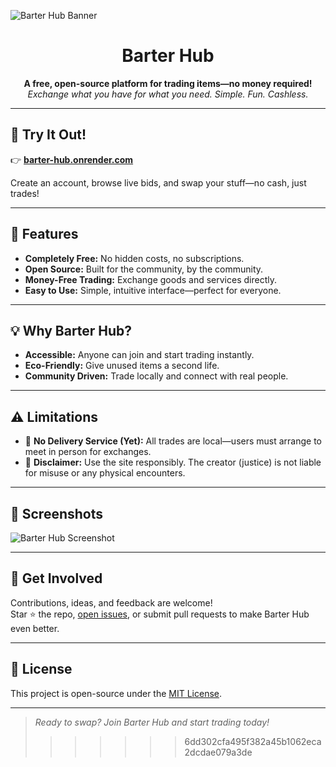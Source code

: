 
![Barter Hub Banner](https://github.com/user-attachments/assets/43fe0661-7c32-439f-a11f-3c6d783a51de)

<h1 align="center">Barter Hub</h1>
<p align="center">
  <b>A free, open-source platform for trading items—no money required!</b><br>
  <i>Exchange what you have for what you need. Simple. Fun. Cashless.</i>
</p>

---

## 🚀 Try It Out!
👉 <a href="https://barter-hub.onrender.com/" target="_blank"><b>barter-hub.onrender.com</b></a>

Create an account, browse live bids, and swap your stuff—no cash, just trades!

---

## 🌟 Features

- **Completely Free:** No hidden costs, no subscriptions.
- **Open Source:** Built for the community, by the community.
- **Money-Free Trading:** Exchange goods and services directly.
- **Easy to Use:** Simple, intuitive interface—perfect for everyone.

---

## 💡 Why Barter Hub?

- **Accessible:** Anyone can join and start trading instantly.
- **Eco-Friendly:** Give unused items a second life.
- **Community Driven:** Trade locally and connect with real people.

---

## ⚠️ Limitations

- 🚚 **No Delivery Service (Yet):** All trades are local—users must arrange to meet in person for exchanges.
- 🙅 **Disclaimer:** Use the site responsibly. The creator (justice) is not liable for misuse or any physical encounters.

---

## 📸 Screenshots

![Barter Hub Screenshot](https://github.com/user-attachments/assets/43fe0661-7c32-439f-a11f-3c6d783a51de)

---

## 🤝 Get Involved

Contributions, ideas, and feedback are welcome!  
Star ⭐ the repo, [open issues](https://github.com/YOUR-USERNAME/YOUR-REPO/issues), or submit pull requests to make Barter Hub even better.

---

## 📄 License

This project is open-source under the [MIT License](LICENSE).

---

> _Ready to swap? Join Barter Hub and start trading today!_
>>>>>>> 6dd302cfa495f382a45b1062eca2dcdae079a3de
